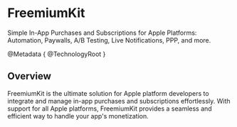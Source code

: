 # FreemiumKit

Simple In-App Purchases and Subscriptions for Apple Platforms:
Automation, Paywalls, A/B Testing, Live Notifications, PPP, and more. 

@Metadata {
   @TechnologyRoot
}


## Overview

FreemiumKit is the ultimate solution for Apple platform developers to integrate and manage in-app purchases and subscriptions effortlessly. With support for all Apple platforms, FreemiumKit provides a seamless and efficient way to handle your app's monetization.
